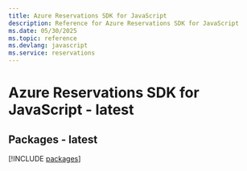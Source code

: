 ```yaml
---
title: Azure Reservations SDK for JavaScript
description: Reference for Azure Reservations SDK for JavaScript
ms.date: 05/30/2025
ms.topic: reference
ms.devlang: javascript
ms.service: reservations
---
```

# Azure Reservations SDK for JavaScript - latest
## Packages - latest
[!INCLUDE [packages](reservations-index.md)]